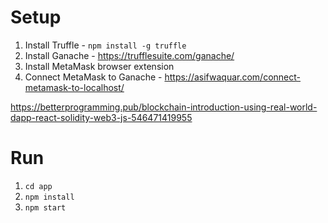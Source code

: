 # Setup

1. Install Truffle - `npm install -g truffle`
2. Install Ganache - https://trufflesuite.com/ganache/
3. Install MetaMask browser extension
4. Connect MetaMask to Ganache - https://asifwaquar.com/connect-metamask-to-localhost/

https://betterprogramming.pub/blockchain-introduction-using-real-world-dapp-react-solidity-web3-js-546471419955

# Run

1. `cd app`
2. `npm install`
3. `npm start`
